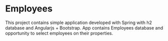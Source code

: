 # Employees

This project contains simple application developed with Spring with h2 database and Angularjs + Bootstrap.
App contains Employees database and opportunity to select employees on their properties.
